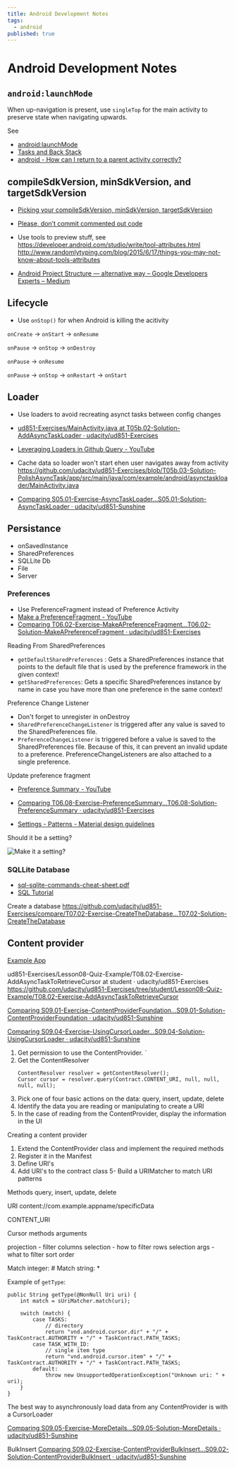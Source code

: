 ```yaml
---
title: Android Development Notes
tags:
  - android
published: true
---
```


# Android Development Notes

## `android:launchMode`

When up-navigation is present, use `singleTop` for the main activity to preserve state when navigating upwards.

See 
* [android:launchMode](https://developer.android.com/guide/topics/manifest/activity-element.html#lmode)
* [Tasks and Back Stack](https://developer.android.com/guide/components/activities/tasks-and-back-stack.html#TaskLaunchModes)
* [android - How can I return to a parent activity correctly?](http://stackoverflow.com/questions/12276027/how-can-i-return-to-a-parent-activity-correctly/15933890#15933890)

## compileSdkVersion, minSdkVersion, and targetSdkVersion

* [Picking your compileSdkVersion, minSdkVersion, targetSdkVersion](https://medium.com/google-developers/picking-your-compilesdkversion-minsdkversion-targetsdkversion-a098a0341ebd#.6xnsu03hg)


* [Please, don’t commit commented out code](https://medium.com/@kentcdodds/please-don-t-commit-commented-out-code-53d0b5b26d5f#.ju4jsavqz)

* Use tools to preview stuff, see https://developer.android.com/studio/write/tool-attributes.html
http://www.randomlytyping.com/blog/2015/6/17/things-you-may-not-know-about-tools-attributes

* [Android Project Structure — alternative way – Google Developers Experts – Medium](https://medium.com/google-developer-experts/android-project-structure-alternative-way-29ce766682f0#.h71ecd3x8)

## Lifecycle

* Use `onStop()` for when Android is killing the acitivity

`onCreate` -> `onStart` -> `onResume`

`onPause` -> `onStop` -> `onDestroy`

`onPause` -> `onResume`

`onPause` -> `onStop` -> `onRestart` -> `onStart` 



## Loader

* Use loaders to avoid recreating asynct tasks between config changes

* [ud851-Exercises/MainActivity.java at T05b.02-Solution-AddAsyncTaskLoader · udacity/ud851-Exercises](https://github.com/udacity/ud851-Exercises/blob/T05b.02-Solution-AddAsyncTaskLoader/app/src/main/java/com/example/android/asynctaskloader/MainActivity.java)
* [Leveraging Loaders in Github Query - YouTube](https://www.youtube.com/watch?v=5o7SN8Z3VWs)

* Cache data so loader won't start ehen user navigates away from activity
https://github.com/udacity/ud851-Exercises/blob/T05b.03-Solution-PolishAsyncTask/app/src/main/java/com/example/android/asynctaskloader/MainActivity.java

* [Comparing S05.01-Exercise-AsyncTaskLoader...S05.01-Solution-AsyncTaskLoader · udacity/ud851-Sunshine](https://github.com/udacity/ud851-Sunshine/compare/S05.01-Exercise-AsyncTaskLoader...S05.01-Solution-AsyncTaskLoader)

## Persistance

* onSavedInstance
* SharedPreferences
* SQLLite Db
* File
* Server

### Preferences

* Use PreferenceFragment instead of Preference Activity
* [Make a PreferenceFragment - YouTube](https://www.youtube.com/watch?v=AFCywvOnM2M)
* [Comparing T06.02-Exercise-MakeAPreferenceFragment...T06.02-Solution-MakeAPreferenceFragment · udacity/ud851-Exercises](https://github.com/udacity/ud851-Exercises/compare/T06.02-Exercise-MakeAPreferenceFragment...T06.02-Solution-MakeAPreferenceFragment)

Reading From SharedPreferences
* `getDefaultSharedPreferences` : Gets a SharedPreferences instance that points to the default file that is used by the preference framework in the given context!
* `getSharedPreferences`: Gets a specific SharedPreferences instance by name in case you have more than one preference in the same context!

Preference Change Listener
* Don't forget to unregister in onDestroy
* `SharedPreferenceChangeListener` is triggered after any value is saved to the SharedPreferences file.
* `PreferenceChangeListener` is triggered before a value is saved to the SharedPreferences file. Because of this, it can prevent an invalid update to a preference. PreferenceChangeListeners are also attached to a single preference.

Update preference fragment
* [Preference Summary - YouTube](https://www.youtube.com/watch?v=cXqgkDC8fNg)
* [Comparing T06.08-Exercise-PreferenceSummary...T06.08-Solution-PreferenceSummary · udacity/ud851-Exercises](https://github.com/udacity/ud851-Exercises/compare/T06.08-Exercise-PreferenceSummary...T06.08-Solution-PreferenceSummary)

* [Settings - Patterns - Material design guidelines](https://material.io/guidelines/patterns/settings.html#settings-placement)

Should it be a setting?

![Make it a setting?](https://d17h27t6h515a5.cloudfront.net/topher/2016/November/582a4eda_screen-shot-2016-11-14-at-3.55.51-pm/screen-shot-2016-11-14-at-3.55.51-pm.png)

### SQLLite Database

* [sql-sqlite-commands-cheat-sheet.pdf](https://d17h27t6h515a5.cloudfront.net/topher/2016/September/57ed880e_sql-sqlite-commands-cheat-sheet/sql-sqlite-commands-cheat-sheet.pdf)
* [SQL Tutorial](http://www.w3schools.com/sql/)

Create a database
https://github.com/udacity/ud851-Exercises/compare/T07.02-Exercise-CreateTheDatabase...T07.02-Solution-CreateTheDatabase

## Content provider

[Example App](https://github.com/udacity/ud851-Exercises/tree/student/Lesson09-ToDo-List/T09.07-Solution-SwipeToDelete)

ud851-Exercises/Lesson08-Quiz-Example/T08.02-Exercise-AddAsyncTaskToRetrieveCursor at student · udacity/ud851-Exercises
https://github.com/udacity/ud851-Exercises/tree/student/Lesson08-Quiz-Example/T08.02-Exercise-AddAsyncTaskToRetrieveCursor

[Comparing S09.01-Exercise-ContentProviderFoundation...S09.01-Solution-ContentProviderFoundation · udacity/ud851-Sunshine](https://github.com/udacity/ud851-Sunshine/compare/S09.01-Exercise-ContentProviderFoundation...S09.01-Solution-ContentProviderFoundation)

[Comparing S09.04-Exercise-UsingCursorLoader...S09.04-Solution-UsingCursorLoader · udacity/ud851-Sunshine](https://github.com/udacity/ud851-Sunshine/compare/S09.04-Exercise-UsingCursorLoader...S09.04-Solution-UsingCursorLoader)

1. Get permission to use the ContentProvider.
	`<uses-permission android:name="com.example.appname.TERMS_READ" />
2. Get the ContentResolver
	```
    ContentResolver resolver = getContentResolver();
    Cursor cursor = resolver.query(Contract.CONTENT_URI, null, null, null, null);
    ``` 
3. Pick one of four basic actions on the data: query, insert, update, delete
4. Identify the data you are reading or manipulating to create a URI
5. In the case of reading from the ContentProvider, display the information in the UI


Creating a content provider
1. Extend the ContentProvider class and implement the required methods
2. Register it in the Manifest
3. Define URI's
4. Add URI's to the contract class
5- Build a URIMatcher to match URI patterns

Methods
query, insert, update, delete

URI
content://com.example.appname/specificData

CONTENT_URI

Cursor methods arguments

projection - filter columns
selection - how to filter rows
selection args - what to filter
sort order

Match integer: #
Match string: *

Example of `getType`:

```
public String getType(@NonNull Uri uri) {
    int match = sUriMatcher.match(uri);

    switch (match) {
        case TASKS:
            // directory
            return "vnd.android.cursor.dir" + "/" + TaskContract.AUTHORITY + "/" + TaskContract.PATH_TASKS;
        case TASK_WITH_ID:
            // single item type
            return "vnd.android.cursor.item" + "/" + TaskContract.AUTHORITY + "/" + TaskContract.PATH_TASKS;
        default:
            throw new UnsupportedOperationException("Unknown uri: " + uri);
    }
}
```

The best way to asynchronously load data from any ContentProvider is with a CursorLoader

[Comparing S09.05-Exercise-MoreDetails...S09.05-Solution-MoreDetails · udacity/ud851-Sunshine](https://github.com/udacity/ud851-Sunshine/compare/S09.05-Exercise-MoreDetails...S09.05-Solution-MoreDetails)


BulkInsert
[Comparing S09.02-Exercise-ContentProviderBulkInsert...S09.02-Solution-ContentProviderBulkInsert · udacity/ud851-Sunshine](https://github.com/udacity/ud851-Sunshine/compare/S09.02-Exercise-ContentProviderBulkInsert...S09.02-Solution-ContentProviderBulkInsert)
